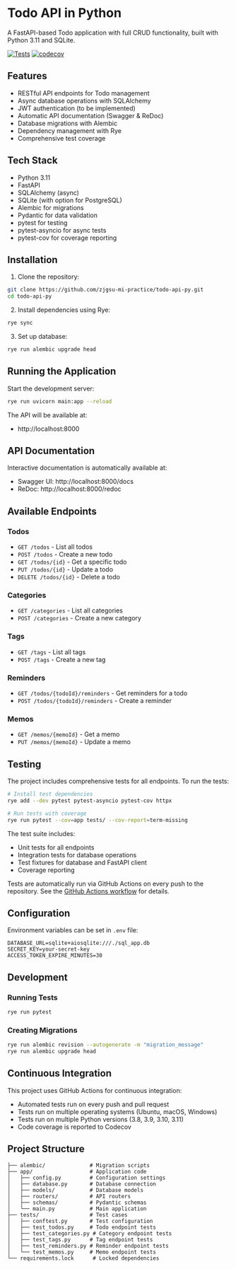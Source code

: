 # Todo API in Python

A FastAPI-based Todo application with full CRUD functionality, built with Python 3.11 and SQLite.

[![Tests](https://github.com/zjgsu-mi-practice/todo-api-py/actions/workflows/tests.yml/badge.svg)](https://github.com/zjgsu-mi-practice/todo-api-py/actions/workflows/tests.yml)
[![codecov](https://codecov.io/gh/zjgsu-mi-practice/todo-api-py/branch/main/graph/badge.svg)](https://codecov.io/gh/zjgsu-mi-practice/todo-api-py)

## Features

- RESTful API endpoints for Todo management
- Async database operations with SQLAlchemy
- JWT authentication (to be implemented)
- Automatic API documentation (Swagger & ReDoc)
- Database migrations with Alembic
- Dependency management with Rye
- Comprehensive test coverage

## Tech Stack

- Python 3.11
- FastAPI
- SQLAlchemy (async)
- SQLite (with option for PostgreSQL)
- Alembic for migrations
- Pydantic for data validation
- pytest for testing
- pytest-asyncio for async tests
- pytest-cov for coverage reporting

## Installation

1. Clone the repository:
```bash
git clone https://github.com/zjgsu-mi-practice/todo-api-py.git
cd todo-api-py
```

2. Install dependencies using Rye:
```bash
rye sync
```

3. Set up database:
```bash
rye run alembic upgrade head
```

## Running the Application

Start the development server:
```bash
rye run uvicorn main:app --reload
```

The API will be available at:
- http://localhost:8000

## API Documentation

Interactive documentation is automatically available at:
- Swagger UI: http://localhost:8000/docs
- ReDoc: http://localhost:8000/redoc

## Available Endpoints

### Todos
- `GET /todos` - List all todos
- `POST /todos` - Create a new todo
- `GET /todos/{id}` - Get a specific todo
- `PUT /todos/{id}` - Update a todo
- `DELETE /todos/{id}` - Delete a todo

### Categories
- `GET /categories` - List all categories
- `POST /categories` - Create a new category

### Tags
- `GET /tags` - List all tags
- `POST /tags` - Create a new tag

### Reminders
- `GET /todos/{todoId}/reminders` - Get reminders for a todo
- `POST /todos/{todoId}/reminders` - Create a reminder

### Memos
- `GET /memos/{memoId}` - Get a memo
- `PUT /memos/{memoId}` - Update a memo

## Testing

The project includes comprehensive tests for all endpoints. To run the tests:

```bash
# Install test dependencies
rye add --dev pytest pytest-asyncio pytest-cov httpx

# Run tests with coverage
rye run pytest --cov=app tests/ --cov-report=term-missing
```

The test suite includes:
- Unit tests for all endpoints
- Integration tests for database operations
- Test fixtures for database and FastAPI client
- Coverage reporting

Tests are automatically run via GitHub Actions on every push to the repository. See the [GitHub Actions workflow](.github/workflows/tests.yml) for details.

## Configuration

Environment variables can be set in `.env` file:
```
DATABASE_URL=sqlite+aiosqlite:///./sql_app.db
SECRET_KEY=your-secret-key
ACCESS_TOKEN_EXPIRE_MINUTES=30
```

## Development

### Running Tests
```bash
rye run pytest
```

### Creating Migrations
```bash
rye run alembic revision --autogenerate -m "migration_message"
rye run alembic upgrade head
```

## Continuous Integration

This project uses GitHub Actions for continuous integration:

- Automated tests run on every push and pull request
- Tests run on multiple operating systems (Ubuntu, macOS, Windows)
- Tests run on multiple Python versions (3.8, 3.9, 3.10, 3.11)
- Code coverage is reported to Codecov

## Project Structure
```
├── alembic/              # Migration scripts
├── app/                  # Application code
│   ├── config.py         # Configuration settings
│   ├── database.py       # Database connection
│   ├── models/           # Database models
│   ├── routers/          # API routers
│   ├── schemas/          # Pydantic schemas
│   └── main.py           # Main application
├── tests/                # Test cases
│   ├── conftest.py       # Test configuration
│   ├── test_todos.py     # Todo endpoint tests
│   ├── test_categories.py # Category endpoint tests
│   ├── test_tags.py      # Tag endpoint tests
│   ├── test_reminders.py # Reminder endpoint tests
│   └── test_memos.py     # Memo endpoint tests
└── requirements.lock      # Locked dependencies

